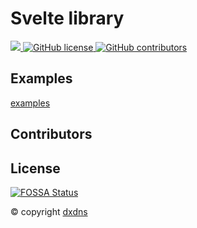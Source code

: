 # Svelte library

<a href="https://app.fossa.com/projects/git%2Bgithub.com%2Fdxdns%2Ffeflow?ref=badge_shield" alt="FOSSA Status">
    <img 
    src="https://app.fossa.com/api/projects/git%2Bgithub.com%2Fdxdns%2Ffeflow.svg?type=shield"
    />
</a>

<a href="https://github.com/dxdns/feflow/blob/master/LICENSE">
    <img 
    alt="GitHub license"
    src="https://img.shields.io/github/license/dxdns/feflow"
    />
</a>

<a href="https://github.com/dxdns/feflow/blob/master/LICENSE">
    <img 
    alt="GitHub contributors" 
    src="https://img.shields.io/github/all-contributors/dxdns/feflow"
    />
</a>

## Examples

[examples](https://github.com/dxdns/feflow/tree/main/src/routes/%28examples%29)

## Contributors

<!-- ALL-CONTRIBUTORS-LIST:START - Do not remove or modify this section -->
<!-- prettier-ignore-start -->
<!-- markdownlint-disable -->

<!-- markdownlint-restore -->
<!-- prettier-ignore-end -->

<!-- ALL-CONTRIBUTORS-LIST:END -->

## License

[![FOSSA Status](https://app.fossa.com/api/projects/git%2Bgithub.com%2Fdxdns%2Ffeflow.svg?type=large)](https://app.fossa.com/projects/git%2Bgithub.com%2Fdxdns%2Ffeflow?ref=badge_large)

&copy; copyright [dxdns](https://dxdns.dev)
